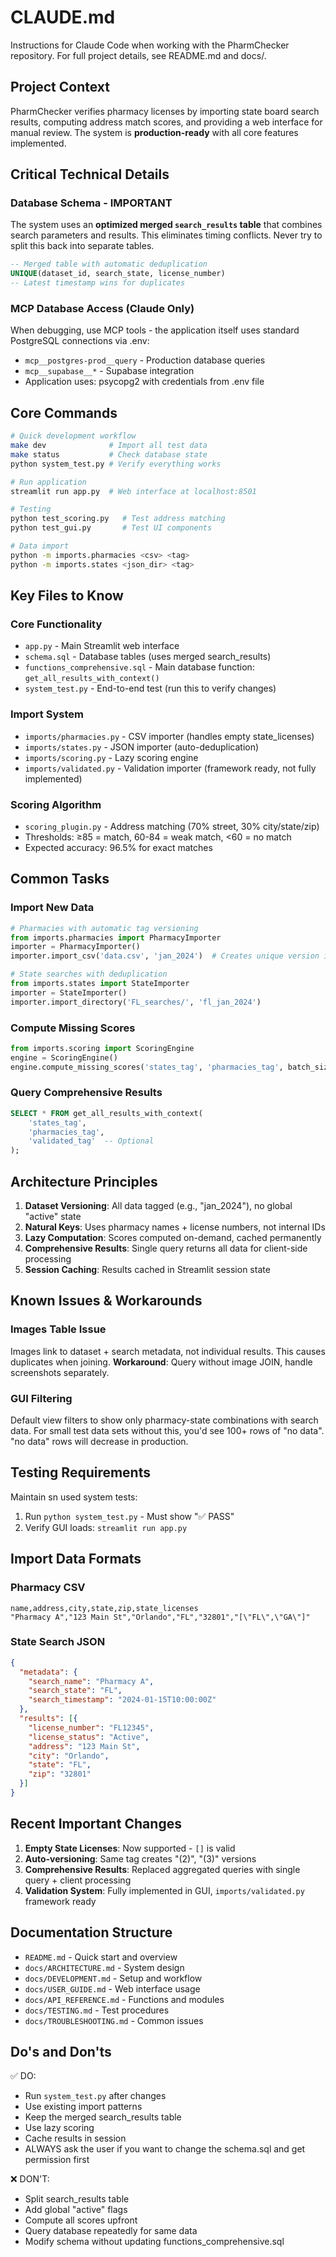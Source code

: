 # CLAUDE.md

Instructions for Claude Code when working with the PharmChecker repository. For full project details, see README.md and docs/.

## Project Context

PharmChecker verifies pharmacy licenses by importing state board search results, computing address match scores, and providing a web interface for manual review. The system is **production-ready** with all core features implemented.

## Critical Technical Details

### Database Schema - IMPORTANT
The system uses an **optimized merged `search_results` table** that combines search parameters and results. This eliminates timing conflicts. Never try to split this back into separate tables.

```sql
-- Merged table with automatic deduplication
UNIQUE(dataset_id, search_state, license_number)
-- Latest timestamp wins for duplicates
```

### MCP Database Access (Claude Only)
When debugging, use MCP tools - the application itself uses standard PostgreSQL connections via .env:
- `mcp__postgres-prod__query` - Production database queries
- `mcp__supabase__*` - Supabase integration
- Application uses: psycopg2 with credentials from .env file

## Core Commands

```bash
# Quick development workflow
make dev              # Import all test data
make status           # Check database state
python system_test.py # Verify everything works

# Run application
streamlit run app.py  # Web interface at localhost:8501

# Testing
python test_scoring.py   # Test address matching
python test_gui.py       # Test UI components

# Data import
python -m imports.pharmacies <csv> <tag>
python -m imports.states <json_dir> <tag>
```

## Key Files to Know

### Core Functionality
- `app.py` - Main Streamlit web interface
- `schema.sql` - Database tables (uses merged search_results)
- `functions_comprehensive.sql` - Main database function: `get_all_results_with_context()`
- `system_test.py` - End-to-end test (run this to verify changes)

### Import System
- `imports/pharmacies.py` - CSV importer (handles empty state_licenses)
- `imports/states.py` - JSON importer (auto-deduplication)
- `imports/scoring.py` - Lazy scoring engine
- `imports/validated.py` - Validation importer (framework ready, not fully implemented)

### Scoring Algorithm
- `scoring_plugin.py` - Address matching (70% street, 30% city/state/zip)
- Thresholds: ≥85 = match, 60-84 = weak match, <60 = no match
- Expected accuracy: 96.5% for exact matches

## Common Tasks

### Import New Data
```python
# Pharmacies with automatic tag versioning
from imports.pharmacies import PharmacyImporter
importer = PharmacyImporter()
importer.import_csv('data.csv', 'jan_2024')  # Creates unique version if tag exists

# State searches with deduplication
from imports.states import StateImporter
importer = StateImporter()
importer.import_directory('FL_searches/', 'fl_jan_2024')
```

### Compute Missing Scores
```python
from imports.scoring import ScoringEngine
engine = ScoringEngine()
engine.compute_missing_scores('states_tag', 'pharmacies_tag', batch_size=100)
```

### Query Comprehensive Results
```sql
SELECT * FROM get_all_results_with_context(
    'states_tag',
    'pharmacies_tag',
    'validated_tag'  -- Optional
);
```

## Architecture Principles

1. **Dataset Versioning**: All data tagged (e.g., "jan_2024"), no global "active" state
2. **Natural Keys**: Uses pharmacy names + license numbers, not internal IDs
3. **Lazy Computation**: Scores computed on-demand, cached permanently
4. **Comprehensive Results**: Single query returns all data for client-side processing
5. **Session Caching**: Results cached in Streamlit session state

## Known Issues & Workarounds

### Images Table Issue
Images link to dataset + search metadata, not individual results. This causes duplicates when joining.
**Workaround**: Query without image JOIN, handle screenshots separately.

### GUI Filtering
Default view filters to show only pharmacy-state combinations with search data. For small test data sets without this, you'd see 100+ rows of "no data". "no data" rows will decrease in production.

## Testing Requirements

Maintain sn used system tests:
1. Run `python system_test.py` - Must show "✅ PASS"
2. Verify GUI loads: `streamlit run app.py`

## Import Data Formats

### Pharmacy CSV
```csv
name,address,city,state,zip,state_licenses
"Pharmacy A","123 Main St","Orlando","FL","32801","[\"FL\",\"GA\"]"
```

### State Search JSON
```json
{
  "metadata": {
    "search_name": "Pharmacy A",
    "search_state": "FL",
    "search_timestamp": "2024-01-15T10:00:00Z"
  },
  "results": [{
    "license_number": "FL12345",
    "license_status": "Active",
    "address": "123 Main St",
    "city": "Orlando",
    "state": "FL",
    "zip": "32801"
  }]
}
```


## Recent Important Changes

1. **Empty State Licenses**: Now supported - `[]` is valid
2. **Auto-versioning**: Same tag creates "(2)", "(3)" versions
3. **Comprehensive Results**: Replaced aggregated queries with single query + client processing
4. **Validation System**: Fully implemented in GUI, `imports/validated.py` framework ready

## Documentation Structure

- `README.md` - Quick start and overview
- `docs/ARCHITECTURE.md` - System design
- `docs/DEVELOPMENT.md` - Setup and workflow
- `docs/USER_GUIDE.md` - Web interface usage
- `docs/API_REFERENCE.md` - Functions and modules
- `docs/TESTING.md` - Test procedures
- `docs/TROUBLESHOOTING.md` - Common issues

## Do's and Don'ts

✅ DO:
- Run `system_test.py` after changes
- Use existing import patterns
- Keep the merged search_results table
- Use lazy scoring
- Cache results in session
- ALWAYS ask the user if you want to change the schema.sql and get permission first

❌ DON'T:
- Split search_results table
- Add global "active" flags
- Compute all scores upfront
- Query database repeatedly for same data
- Modify schema without updating functions_comprehensive.sql